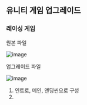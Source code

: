 ## 유니티 게임 업그레이드

### 레이싱 게임

원본 파일

![image](https://github.com/wini66/game/assets/119557644/599e28ad-9df6-4b9c-a6ae-e8104a92e180)

업그레이드 파일

![image](https://github.com/wini66/game/assets/119557644/52931308-3986-48d1-a2a1-7737100f7261)

1. 인트로, 메인, 엔딩씬으로 구성
2. 


